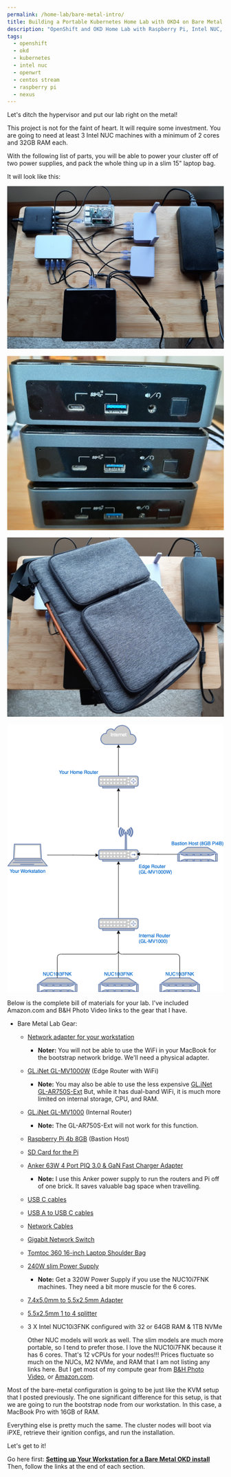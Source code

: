 ```yaml
---
permalink: /home-lab/bare-metal-intro/
title: Building a Portable Kubernetes Home Lab with OKD4 on Bare Metal
description: "OpenShift and OKD Home Lab with Raspberry Pi, Intel NUC, CentOS Stream, and OpenWRT"
tags:
  - openshift
  - okd
  - kubernetes
  - intel nuc
  - openwrt
  - centos stream
  - raspberry pi
  - nexus
---
```

Let's ditch the hypervisor and put our lab right on the metal!

This project is not for the faint of heart.  It will require some investment.  You are going to need at least 3 Intel NUC machines with a minimum of 2 cores and 32GB RAM each.

With the following list of parts, you will be able to power your cluster off of two power supplies, and pack the whole thing up in a slim 15" laptop bag.

It will look like this: 

![Bare Metal Lab](/_pages/home-lab/bare-metal/images/bare-metal-lab.jpg)

![Bare Metal Lab](/_pages/home-lab/bare-metal/images/bare-metal-front.jpg)

![Bare Metal Lab](/_pages/home-lab/bare-metal/images/bare-metal-bag.jpg)

![Bare Metal Lab](/_pages/home-lab/bare-metal/images/NetworkTopologyBareMetal.png)

Below is the complete bill of materials for your lab.  I've included Amazon.com and B&H Photo Video links to the gear that I have.

* Bare Metal Lab Gear:
  * [Network adapter for your workstation](https://www.amazon.com/gp/product/B08VN3DGK6/ref=ppx_yo_dt_b_search_asin_title?ie=UTF8&psc=1)
    * __Noter:__ You will not be able to use the WiFi in your MacBook for the bootstrap network bridge.  We'll need a physical adapter.
  * [GL.iNet GL-MV1000W](https://www.amazon.com/gp/product/B08DCFBV3H/ref=ppx_yo_dt_b_search_asin_title?ie=UTF8&psc=1) (Edge Router with WiFi)
    * __Note:__ You may also be able to use the less expensive [GL.iNet GL-AR750S-Ext](https://www.amazon.com/GL-iNet-GL-AR750S-Ext-pre-Installed-Cloudflare-Included/dp/B07GBXMBQF/ref=sr_1_3?dchild=1&keywords=gl.iNet&qid=1627902663&sr=8-3)  But, while it has dual-band WiFi, it is much more limited on internal storage, CPU, and RAM.
  * [GL.iNet GL-MV1000](https://www.amazon.com/gp/product/B07ZJD5BZY/ref=ppx_yo_dt_b_search_asin_title?ie=UTF8&psc=1) (Internal Router)
    * __Note:__ The GL-AR750S-Ext will not work for this function.
  * [Raspberry Pi 4b 8GB](https://www.amazon.com/gp/product/B089ZZ8DTV/ref=ppx_yo_dt_b_search_asin_title?ie=UTF8&psc=1) (Bastion Host)
  * [SD Card for the Pi](https://www.amazon.com/gp/product/B08RG6XJZD/ref=ppx_yo_dt_b_search_asin_title?ie=UTF8&psc=1)
  * [Anker 63W 4 Port PIQ 3.0 & GaN Fast Charger Adapter](https://www.amazon.com/gp/product/B088TFZ942/ref=ppx_yo_dt_b_search_asin_title?ie=UTF8&psc=1)
    * __Note:__ I use this Anker power supply to run the routers and Pi off of one brick.  It saves valuable bag space when travelling.
  * [USB C cables](https://www.amazon.com/gp/product/B08R68T84N/ref=ppx_yo_dt_b_search_asin_title?ie=UTF8&psc=1)
  * [USB A to USB C cables](https://www.amazon.com/gp/product/B08T5VXQN3/ref=ppx_yo_dt_b_search_asin_title?ie=UTF8&psc=1)
  * [Network Cables](https://www.amazon.com/gp/product/B07958727H/ref=ppx_yo_dt_b_search_asin_title?ie=UTF8&psc=1)
  * [Gigabit Network Switch](https://www.bhphotovideo.com/c/product/1614892-REG/ubiquiti_networks_usw_flex_mini_unifi_usw_flex_mini.html)
  * [Tomtoc 360 16-inch Laptop Shoulder Bag](https://www.amazon.com/gp/product/B082DTNLBJ/ref=ppx_yo_dt_b_search_asin_title?ie=UTF8&psc=1)
  * [240W slim Power Supply](https://www.amazon.com/gp/product/B07QZGLFWF/ref=ppx_yo_dt_b_search_asin_title?ie=UTF8&psc=1)
    * __Note:__ Get a 320W Power Supply if you use the NUC10i7FNK machines.  They need a bit more muscle for the 6 cores.
  * [7.4x5.0mm to 5.5x2.5mm Adapter](https://www.amazon.com/gp/product/B07W59BMSD/ref=ppx_od_dt_b_asin_title_s00?ie=UTF8&psc=1)
  * [5.5x2.5mm 1 to 4 splitter](https://www.amazon.com/gp/product/B07BBQ54K4/ref=ppx_yo_dt_b_search_asin_title?ie=UTF8&psc=1)
  * 3 X Intel NUC10i3FNK configured with 32 or 64GB RAM & 1TB NVMe

     Other NUC models will work as well.  The slim models are much more portable, so I tend to prefer those.  I love the NUC10i7FNK because it has 6 cores.  That's 12 vCPUs for your nodes!!!
     Prices fluctuate so much on the NUCs, M2 NVMe, and RAM that I am not listing any links here.  But I get most of my compute gear from [B&H Photo Video](https://www.bhphotovideo.com), or [Amazon.com](https://www.amazon.com).

Most of the bare-metal configuration is going to be just like the KVM setup that I posted previously.  The one significant difference for this setup, is that we are going to run the bootstrap node from our workstation.  In this case, a MacBook Pro with 16GB of RAM.

Everything else is pretty much the same.  The cluster nodes will boot via iPXE, retrieve their ignition configs, and run the installation.

Let's get to it!

Go here first:  __[Setting up Your Workstation for a Bare Metal OKD install](/home-lab/bare-metal-okd-workstation/)__ Then, follow the links at the end of each section.
